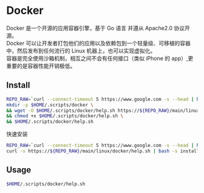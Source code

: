 # Docker

Docker 是一个开源的应用容器引擎，基于 Go 语言 并遵从 Apache2.0 协议开源。\
Docker 可以让开发者打包他们的应用以及依赖包到一个轻量级、可移植的容器中，然后发布到任何流行的 Linux 机器上，也可以实现虚拟化。\
容器是完全使用沙箱机制，相互之间不会有任何接口（类似 iPhone 的 app）,更重要的是容器性能开销极低。

## Install

```bash
REPO_RAW=`curl --connect-timeout 5 https://www.google.com -s --head | head -n 1 | grep "HTTP/1.[01] [23].." &> /dev/null && echo "raw.githubusercontent.com/kenote/install" || echo "gitee.com/kenote/install/raw"`; \
mkdir -p $HOME/.scripts/docker \
&& wget -O $HOME/.scripts/docker/help.sh https://${REPO_RAW}/main/linux/docker/help.sh \
&& chmod +x $HOME/.scripts/docker/help.sh \
&& $HOME/.scripts/docker/help.sh
```

快速安装
```bash
REPO_RAW=`curl --connect-timeout 5 https://www.google.com -s --head | head -n 1 | grep "HTTP/1.[01] [23].." &> /dev/null && echo "raw.githubusercontent.com/kenote/install" || echo "gitee.com/kenote/install/raw"`; \
curl -s https://${REPO_RAW}/main/linux/docker/help.sh | bash -s install
```

## Usage

```bash
$HOME/.scripts/docker/help.sh
```